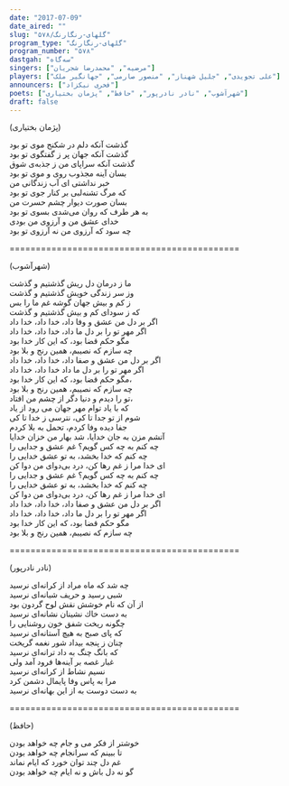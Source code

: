 ```yaml
---
date: "2017-07-09"
date_aired: ""
slug: "گلهای-رنگارنگ/۵۷۸"
program_type: "گلهای-رنگارنگ"
program_number: "۵۷۸"
dastgah: "سه‌گاه"
singers: ["مرضیه", "محمدرضا شجریان"]
players: ["علی تجویدی", "جلیل شهناز", "منصور صارمی", "جهانگیر ملک"]
announcers: ["فخری نیکزاد"]
poets: ["شهرآشوب", "نادر نادرپور", "حافظ", "پژمان بختیاری"]
draft: false
---
```


(پژمان بختیاری)  

گذشت آنکه دلم در شکنج موی تو بود  
گذشت آنکه جهان پر ز گفتگوی تو بود  
گذشت آنکه سراپای من ز جذبه‌ی شوق  
بسان آینه مجذوب روی و موی تو بود  
خبر نداشتی ای آب زندگانی من  
که مرگ تشنه‌لبی بر کنار جوی تو بود  
بسان صورت دیوار چشم حسرت من  
به هر طرف که روان می‌شدی بسوی تو بود  
خدای عشق من و آرزوی من بودی  
چه سود که آرزوی من نه آرزوی تو بود  

============================================  

(شهرآشوب)  

ما ز درمان دل ریش گذشتیم و گذشت  
وز سر زندگی خویش گذشتیم و گذشت  
ز كم و بیش جهان گوشه غم ما را بس  
كه ز سودای كم و بیش گذشتیم و گذشت  
اگر بر دل من عشق و وفا داد، خدا داد، خدا داد  
اگر مهر تو را بر دل ما داد، خدا داد، خدا داد  
مگو حكم قضا بود، كه این كار خدا بود  
چه سازم كه نصیبم، همین رنج و بلا بود  
اگر بر دل من عشق و صفا داد، خدا داد، خدا داد  
اگر مهر تو را بر دل ما داد خدا داد، خدا داد  
مگو حكم قضا بود، كه این كار خدا بود،  
چه سازم كه نصیبم، همین رنج و بلا بود  
تو را دیدم و دنیا دگر از چشم من افتاد،  
كه با یاد توام مهر جهان می رود از یاد  
شوم از تو جدا تا كی، نترسی ز خدا تا كی  
جفا دیده وفا كردم، تحمل به بلا كردم  
آتشم مزن به جان خدایا، شد بهار من خزان خدایا  
چه كنم به چه كس گویم؟ غم عشق و جدایی را  
چه كنم كه خدا بخشد، به تو عشق خدایی را  
ای خدا مرا ز غم رها كن، درد بی‌دوای من دوا كن  
چه كنم به چه كس گویم؟ غم عشق و جدایی را  
چه كنم كه خدا بخشد، به تو عشق خدایی را  
ای خدا مرا ز غم رها كن، درد بی‌دوای من دوا كن  
اگر بر دل من عشق و صفا داد، خدا داد، خدا داد  
اگر مهر تو را بر دل ما داد، خدا داد، خدا داد  
مگو حكم قضا بود، كه این كار خدا بود  
چه سازم كه نصیبم، همین رنج و بلا بود  

============================================  

(نادر نادرپور)  

چه شد كه ماه مراد از كرانه‌ای نرسید  
شبی رسید و حریف شبانه‌ای نرسید  
از آن كه نام خوشش نقش لوح گردون بود  
به دست خاك نشینان نشانه‌ای نرسید  
چگونه ریخت شفق خون روشنایی را  
كه پای صبح به هیچ آستانه‌ای نرسید  
چنان ز پنجە بیداد شور نغمه گریخت  
كه بانگ چنگ به داد ترانه‌ای نرسید  
غبار غصه بر آینه‌ها فرود آمد ولی  
نسیم نشاط از كرانه‌ای نرسید  
مرا به پاس وفا پایمال دشمن كرد  
به دست دوست به از این بهانه‌ای نرسید  

============================================  

(حافظ)  

خوشتر از فکر می و جام چه خواهد بودن  
تا ببینم که سرانجام چه خواهد بودن  
غم دل چند توان خورد که ایام نماند  
گو نه دل باش و نه ایام چه خواهد بودن  
